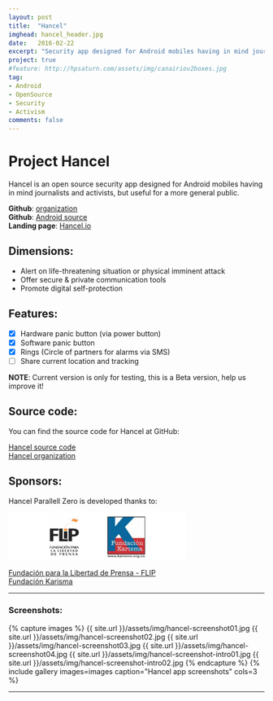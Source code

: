 ```yaml
---
layout: post
title:  "Hancel"
imghead: hancel_header.jpg
date:   2016-02-22
excerpt: "Security app designed for Android mobiles having in mind journalists and activists."
project: true
#feature: http://hpsaturn.com/assets/img/canairiov2boxes.jpg
tag:
- Android
- OpenSource
- Security
- Activism
comments: false
---
```


# Project Hancel

Hancel is an open source security app designed for Android mobiles having in mind journalists and activists, but useful for a more general public.

**Github**: [organization](https://github.com/HancelParallelZero) <br/>
**Github**: [Android source](https://github.com/HancelParallelZero/hancel_android) <br/>
**Landing page**: [Hancel.io](https://hancelparallelzero.github.io/) <br/>

## Dimensions:

- Alert on life-threatening situation or physical imminent attack
- Offer secure & private communication tools
- Promote digital self-protection

## Features:

- [X] Hardware panic button (via power button)
- [X] Software panic button
- [X] Rings (Circle of partners for alarms via SMS)
- [ ] Share current location and tracking

**NOTE**: Current version is only for testing, this is a Beta version, help us improve it!

## Source code:

You can find the source code for Hancel at GitHub:

[Hancel source code](https://github.com/HancelParallelZero/hancel_android)  
[Hancel organization](https://github.com/HancelParallelZero)

## Sponsors:

Hancel Parallell Zero is developed thanks to:

<a href="https://github.com/HancelParallelZero/hancel_android/blob/master/screenshots/sponsors.jpg" target="_blank"><img src="https://raw.githubusercontent.com/HancelParallelZero/hancel_android/master/screenshots/sponsors.jpg" width="350"></a>

[Fundación para la Libertad de Prensa - FLIP](https://www.flip.org.co/)   
[Fundación Karisma](https://karisma.org.co/)

---

### Screenshots:

{% capture images %}
  {{ site.url }}/assets/img/hancel-screenshot01.jpg
  {{ site.url }}/assets/img/hancel-screenshot02.jpg
  {{ site.url }}/assets/img/hancel-screenshot03.jpg
  {{ site.url }}/assets/img/hancel-screenshot04.jpg
  {{ site.url }}/assets/img/hancel-screenshot-intro01.jpg
  {{ site.url }}/assets/img/hancel-screenshot-intro02.jpg
{% endcapture %}
{% include gallery images=images caption="Hancel app screenshots" cols=3 %}

---

